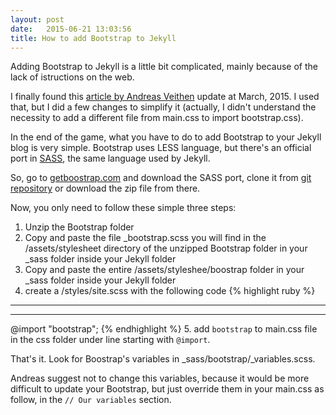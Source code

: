 ```yaml
---
layout: post
date:   2015-06-21 13:03:56
title: How to add Bootstrap to Jekyll
---
```

Adding Bootstrap to Jekyll is a little bit complicated, mainly because of the lack of istructions on the web.

I finally found this [article by Andreas Veithen](http://veithen.github.io/2015/03/26/jekyll-bootstrap.html) update at March, 2015. I used that, but I did a few changes to simplify it (actually, I didn't understand the necessity to add a different file from main.css to import bootstrap.css).

In the end of the game, what you have to do to add Bootstrap to your Jekyll blog is very simple. Bootstrap uses LESS language, but there's an official port in [SASS](http://sass-lang.com/), the same language used by Jekyll. 

So, go to [getboostrap.com](http://getboostrap.com) and download the SASS port, clone it from [git repository](https://github.com/twbs/bootstrap-sass/) or download the zip file from there.

Now, you only need to follow these simple three steps:

1. Unzip the Bootstrap folder
2. Copy and paste the file _bootstrap.scss you will find in the /assets/stylesheet directory of the unzipped Bootstrap folder in your _sass folder inside your Jekyll folder
3. Copy and paste the entire /assets/styleshee/boostrap folder in your _sass folder inside your Jekyll folder
4. create a /styles/site.scss with the following code
{% highlight ruby %}
---
---
    
@import "bootstrap";
{% endhighlight %}
5. add `bootstrap` to main.css file in the css folder under line starting with `@import`.

That's it. Look for Boostrap's variables in \_sass/bootstrap/_variables.scss.

Andreas suggest not to change this variables, because it would be more difficult to update your Bootstrap, but just override them in your main.css as follow, in the `// Our variables` section.